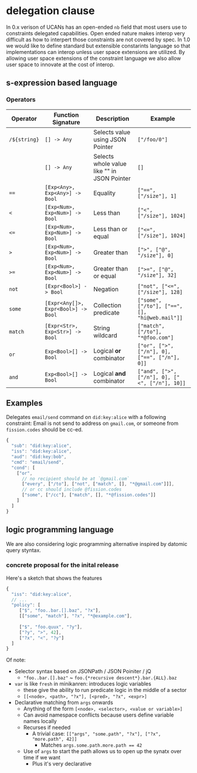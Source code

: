 # delegation clause

In 0.x verison of UCANs has an open-ended `nb` field that most users use to constraints delegated capabilities. Open ended nature makes interop very difficult as how to interpert those constraints are not covered by spec. In 1.0 we would like to define standard but extensible constarints language so that implementations can interop unless user space extensions are utilized. By allowing user space extensions of the constraint language we also allow user space to innovate at the cost of interop.

## s-expression based language

### Operators

| Operator     | Function Signature                | Description                                | Example                                        |
| ------------ | --------------------------------- | ------------------------------------------ | ---------------------------------------------- |
| `/${string}` |`[] -> Any`                        | Selects value using JSON Pointer            | `["/foo/0"]`                                  |
|              |`[] -> Any`                        | Selects whole value like "" in JSON Pointer | `[]`                                          |
| `==`         |`[Exp<Any>, Exp<Any>] -> Bool`     | Equality                                    | `["==", ["/size"], 1]`                        |
| `<`          |`[Exp<Num>, Exp<Num>] -> Bool`     | Less than                                   | `["<",  ["/size"], 1024]`                     |
| `<=`         |`[Exp<Num>, Exp<Num>] -> Bool`     | Less than or equal                          | `["<=", ["/size"], 1024]`                     |
| `>`          |`[Exp<Num>, Exp<Num>] -> Bool`     | Greater than                                | `[">", ["@", "/size"], 0]`                    |
| `>=`         |`[Exp<Num>, Exp<Num>] -> Bool`     | Greater than or equal                       | `[">=", ["@", "/size"], 32]`                  |
| `not`        |`[Expr<Bool>] -> Bool`             | Negation                                    | `["not", ["<=", ["/size"], 128]`              |
| `some`       |`[Expr<Any[]>, Expr<Bool>] -> Bool`| Collection predicate                        | `["some", ["/to"], ["==", [], "hi@web.mail"]]`|
| `match`      |`[Expr<Str>, Exp<Str>] -> Bool`    | String wildcard                             | `["match", ["/to"], "*@foo.com"]`             |
| `or`         |`Exp<Bool>[] -> Bool`              | Logical **or** combinator                   | `["or", [">", ["/n"], 0], ["==", ["/n"], 0]]` |
| `and`        |`Exp<Bool>[] -> Bool`              | Logical **and** combinator                  | `["and", [">", ["/n"], 0], ["<", ["/n"], 10]]`|

## Examples

Delegates `email/send` command on `did:key:alice` with a following constraint: Email is not send to address on `gmail.com`, or someone from `fission.codes` should be cc-ed.

```js
{
  "sub": "did:key:alice",
  "iss": "did:key:alice",
  "aud": "did:key:bob",
  "cmd": "email/send",
  "cond": [
    ["or",
      // no recipient should be at `@gmail.com`
      ["every", ["/to"], ["not", ["match", [], "*@gmail.com"]]],
      // or cc should include @fission.codes
      ["some", ["/cc"], ["match", [], "*@fission.codes"]]
    ]
  ]
}
```

## logic programming language

We are also considering logic programming alternative inspired by datomic query styntax.

### concrete proposal for the inital release

Here's a sketch that shows the features

```js
{
  "iss": "did:key:alice",
  // ...
  "policy": [
     ["$", "foo..bar.[].baz", "?x"],
     [["some", "match"], "?x", "*@example.com"],
      
     ["$", "foo.quux", "?y"],
     ["?y", ">", 42],
     ["?x", "<", "?y"]
  ]
}
```

Of note:

* Selector syntax based on JSONPath / JSON Poiniter / jQ
  * `"foo..bar.[].baz"` ~ `foo.{*recursive descent*}.bar.{ALL}.baz`
* `var` is like `fresh` in minikanren: introduces logic variables
  * these give the ability to run predicate logic in the middle of a sector
  * `[[<node>, <path>, "?x"], [<pred>, "?x", <expr>]`
* Declarative matching from `args` onwards
  * Anything of the form `[<node>, <selector>, <value or variable>]`
  * Can avoid namespace conflicts because users define variable names locally
  * Recurses if needed
    * A trivial case: `[["args", "some.path", "?x"], ["?x", "more.path", 42]]`
      * Matches `args.some.path.more.path == 42`
  * Use of `args` to start the path allows us to open up the synatx over time if we want
    * Plus it's very declarative
